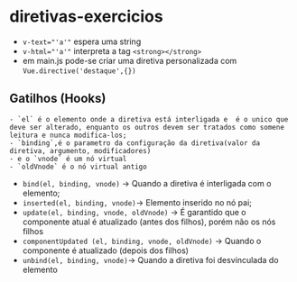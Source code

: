 # diretivas-exercicios

- `v-text="'a'"` espera uma string
- `v-html="'a'"`  interpreta a tag `<strong></strong>`
- em main.js pode-se criar uma diretiva personalizada com `Vue.directive('destaque',{})`

## Gatilhos (Hooks)
	- `el` é o elemento onde a diretiva está interligada e  é o unico que deve ser alterado, enquanto os outros devem ser tratados como somene leitura e nunca modifica-los;
	- `binding`,é o parametro da configuração da diretiva(valor da diretiva, argumento, modificadores)
	- e o `vnode` é um nó virtual
	- `oldVnode` é o nó virtual antigo
- `bind(el, binding, vnode)` -> Quando a diretiva  é interligada com o elemento;
- `inserted(el, binding, vnode)`-> Elemento inserido no nó pai;
- `update(el, binding, vnode, oldVnode)` -> É garantido que o componente atual é atualizado (antes dos filhos), porém não os nós filhos
- `componentUpdated (el, binding, vnode, oldVnode)` -> Quando o componente é atualizado (depois dos filhos)
- `unbind(el, binding, vnode)`-> Quando a diretiva foi desvinculada do elemento
